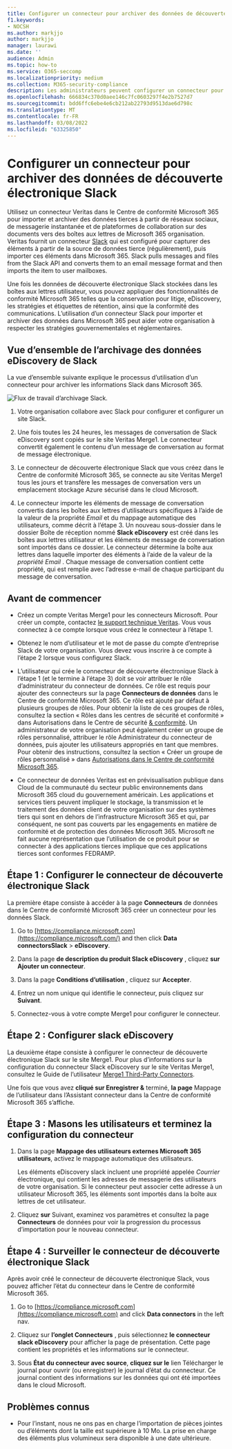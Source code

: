 ```yaml
---
title: Configurer un connecteur pour archiver des données de découverte électronique Slack dans Microsoft 365
f1.keywords:
- NOCSH
ms.author: markjjo
author: markjjo
manager: laurawi
ms.date: ''
audience: Admin
ms.topic: how-to
ms.service: O365-seccomp
ms.localizationpriority: medium
ms.collection: M365-security-compliance
description: Les administrateurs peuvent configurer un connecteur pour importer et archiver des données à partir de Veritas Slack eDiscovery dans Microsoft 365. Ce connecteur vous permet d’archiver des données provenant de sources de données tierces Microsoft 365. Après avoir archivé ces données, vous pouvez utiliser des fonctionnalités de conformité telles que la conservation légale, la recherche de contenu et les stratégies de rétention pour gérer des données tierces.
ms.openlocfilehash: 666834c370d0aee146c7fc0603297f4e2b7527d7
ms.sourcegitcommit: bdd6ffc6ebe4e6cb212ab22793d9513dae6d798c
ms.translationtype: MT
ms.contentlocale: fr-FR
ms.lasthandoff: 03/08/2022
ms.locfileid: "63325850"
---
```

# <a name="set-up-a-connector-to-archive-slack-ediscovery-data"></a>Configurer un connecteur pour archiver des données de découverte électronique Slack

Utilisez un connecteur Veritas dans le Centre de conformité Microsoft 365 pour importer et archiver des données tierces à partir de réseaux sociaux, de messagerie instantanée et de plateformes de collaboration sur des documents vers des boîtes aux lettres de Microsoft 365 organisation. Veritas fournit un connecteur [Slack](https://globanet.com/slack/) qui est configuré pour capturer des éléments à partir de la source de données tierce (régulièrement), puis importer ces éléments dans Microsoft 365. Slack pulls messages and files from the Slack API and converts them to an email message format and then imports the item to user mailboxes.

Une fois les données de découverte électronique Slack stockées dans les boîtes aux lettres utilisateur, vous pouvez appliquer des fonctionnalités de conformité Microsoft 365 telles que la conservation pour litige, eDiscovery, les stratégies et étiquettes de rétention, ainsi que la conformité des communications. L’utilisation d’un connecteur Slack pour importer et archiver des données dans Microsoft 365 peut aider votre organisation à respecter les stratégies gouvernementales et réglementaires.

## <a name="overview-of-archiving-slack-ediscovery-data"></a>Vue d’ensemble de l’archivage des données eDiscovery de Slack

La vue d’ensemble suivante explique le processus d’utilisation d’un connecteur pour archiver les informations Slack dans Microsoft 365.

![Flux de travail d’archivage Slack.](../media/SlackConnectorWorkflow.png)

1. Votre organisation collabore avec Slack pour configurer et configurer un site Slack.

2. Une fois toutes les 24 heures, les messages de conversation de Slack eDiscovery sont copiés sur le site Veritas Merge1. Le connecteur convertit également le contenu d’un message de conversation au format de message électronique.

3. Le connecteur de découverte électronique Slack que vous créez dans le Centre de conformité Microsoft 365, se connecte au site Veritas Merge1 tous les jours et transfère les messages de conversation vers un emplacement stockage Azure sécurisé dans le cloud Microsoft.

4. Le connecteur importe les éléments de message de conversation convertis dans les boîtes aux lettres d’utilisateurs spécifiques à l’aide de la valeur de la propriété *Email* et du mappage automatique des utilisateurs, comme décrit à l’étape 3. Un nouveau sous-dossier dans le dossier Boîte de réception nommé **Slack eDiscovery** est créé dans les boîtes aux lettres utilisateur et les éléments de message de conversation sont importés dans ce dossier. Le connecteur détermine la boîte aux lettres dans laquelle importer des éléments à l’aide de la valeur de la *propriété Email* . Chaque message de conversation contient cette propriété, qui est remplie avec l’adresse e-mail de chaque participant du message de conversation.

## <a name="before-you-begin"></a>Avant de commencer

- Créez un compte Veritas Merge1 pour les connecteurs Microsoft. Pour créer un compte, contactez [le support technique Veritas](https://globanet.com/ms-connectors-contact). Vous vous connectez à ce compte lorsque vous créez le connecteur à l’étape 1.

- Obtenez le nom d’utilisateur et le mot de passe du compte d’entreprise Slack de votre organisation. Vous devez vous inscrire à ce compte à l’étape 2 lorsque vous configurez Slack.

- L’utilisateur qui crée le connecteur de découverte électronique Slack à l’étape 1 (et le termine à l’étape 3) doit se voir attribuer le rôle d’administrateur du connecteur de données. Ce rôle est requis pour ajouter des connecteurs sur la page **Connecteurs de données** dans le Centre de conformité Microsoft 365. Ce rôle est ajouté par défaut à plusieurs groupes de rôles. Pour obtenir la liste de ces groupes de rôles, consultez la section « Rôles dans les centres de sécurité et conformité » dans Autorisations dans le Centre de sécurité [& conformité](../security/office-365-security/permissions-in-the-security-and-compliance-center.md#roles-in-the-security--compliance-center). Un administrateur de votre organisation peut également créer un groupe de rôles personnalisé, attribuer le rôle Administrateur du connecteur de données, puis ajouter les utilisateurs appropriés en tant que membres. Pour obtenir des instructions, consultez la section « Créer un groupe de rôles personnalisé » dans [Autorisations dans le Centre de conformité Microsoft 365](microsoft-365-compliance-center-permissions.md#create-a-custom-role-group).

- Ce connecteur de données Veritas est en prévisualisation publique dans Cloud de la communauté du secteur public environnements dans Microsoft 365 cloud du gouvernement américain. Les applications et services tiers peuvent impliquer le stockage, la transmission et le traitement des données client de votre organisation sur des systèmes tiers qui sont en dehors de l’infrastructure Microsoft 365 et qui, par conséquent, ne sont pas couverts par les engagements en matière de conformité et de protection des données Microsoft 365. Microsoft ne fait aucune représentation que l’utilisation de ce produit pour se connecter à des applications tierces implique que ces applications tierces sont conformes FEDRAMP.

## <a name="step-1-set-up-the-slack-ediscovery-connector"></a>Étape 1 : Configurer le connecteur de découverte électronique Slack

La première étape consiste à accéder à la page **Connecteurs** de données dans le Centre de conformité Microsoft 365 créer un connecteur pour les données Slack.

1. Go to [https://compliance.microsoft.com](https://compliance.microsoft.com/) and then click **Data connectorsSlack** >  **eDiscovery**.

2. Dans la page **de description du produit Slack eDiscovery** , cliquez **sur Ajouter un connecteur**.

3. Dans la page **Conditions d’utilisation** , cliquez sur **Accepter**.

4. Entrez un nom unique qui identifie le connecteur, puis cliquez sur **Suivant**.

5. Connectez-vous à votre compte Merge1 pour configurer le connecteur.

## <a name="step-2-configure-slack-ediscovery"></a>Étape 2 : Configurer slack eDiscovery

La deuxième étape consiste à configurer le connecteur de découverte électronique Slack sur le site Merge1. Pour plus d’informations sur la configuration du connecteur Slack eDiscovery sur le site Veritas Merge1, consultez le Guide de l’utilisateur [Merge1 Third-Party Connectors](https://docs.ms.merge1.globanetportal.com/Merge1%20Third-Party%20Connectors%20Slack%20eDiscovery%20User%20Guide.pdf).

Une fois que vous avez **cliqué sur Enregistrer &** terminé, **la page** Mappage de l’utilisateur dans l’Assistant connecteur dans la Centre de conformité Microsoft 365 s’affiche.

## <a name="step-3-map-users-and-complete-the-connector-setup"></a>Étape 3 : Masons les utilisateurs et terminez la configuration du connecteur

1. Dans la page **Mappage des utilisateurs externes Microsoft 365 utilisateurs**, activez le mappage automatique des utilisateurs.

   Les éléments eDiscovery slack incluent une propriété appelée *Courrier* électronique, qui contient les adresses de messagerie des utilisateurs de votre organisation. Si le connecteur peut associer cette adresse à un utilisateur Microsoft 365, les éléments sont importés dans la boîte aux lettres de cet utilisateur.

2. Cliquez **sur** Suivant, examinez vos paramètres et consultez la page **Connecteurs** de données pour voir la progression du processus d’importation pour le nouveau connecteur.

## <a name="step-4-monitor-the-slack-ediscovery-connector"></a>Étape 4 : Surveiller le connecteur de découverte électronique Slack

Après avoir créé le connecteur de découverte électronique Slack, vous pouvez afficher l’état du connecteur dans le Centre de conformité Microsoft 365.

1. Go to [https://compliance.microsoft.com](https://compliance.microsoft.com) and click **Data connectors** in the left nav.

2. Cliquez sur **l’onglet Connecteurs** , puis sélectionnez **le connecteur slack eDiscovery** pour afficher la page de présentation. Cette page contient les propriétés et les informations sur le connecteur.

3. Sous **État du connecteur avec source**, **cliquez sur le** lien Télécharger le journal pour ouvrir (ou enregistrer) le journal d’état du connecteur. Ce journal contient des informations sur les données qui ont été importées dans le cloud Microsoft.

## <a name="known-issues"></a>Problèmes connus

- Pour l’instant, nous ne ons pas en charge l’importation de pièces jointes ou d’éléments dont la taille est supérieure à 10 Mo. La prise en charge des éléments plus volumineux sera disponible à une date ultérieure.